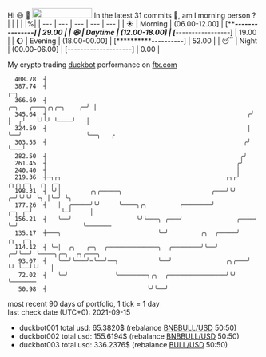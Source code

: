 Hi :smiley: :wave: <img src="https://jojoee.jojoee.com/api/utcnow?refresh" width="120" height="20">
In the latest 31 commits :bug:, am I morning person ? 
| | | | |%|
| --- | --- | --- | --- | --- |
| :sunny: | Morning | (06.00-12.00] | [*****---------------] | 29.00 |
| :satisfied: | Daytime | (12.00-18.00] | [***-----------------] | 19.00 |
| :moon: | Evening | (18.00-00.00] | [**********----------] | 52.00 |
| :sleeping: | Night | (00.00-06.00] | [--------------------] | 0.00 |

My crypto trading [duckbot](https://github.com/jojoee/duckbot) performance on [ftx.com](https://ftx.com/#a=13144711)
```
  408.78  ┤
  387.74  ┤                                                                               ╭─╮
  366.69  ┤                                                         ╭─╮   ╭───╮╭╮╭─╮    ╭─╯ │
  345.64  ┤                                                        ╭╯ │  ╭╯   ╰╯╰╯ ╰────╯   │
  324.59  ┤                                                        │  ╰──╯                  ╰──╮   ╭
  303.55  ┤                                                       ╭╯                           ╰───╯
  282.50  ┤                                                      ╭╯
  261.45  ┤                                                     ╭╯
  240.40  ┤                                                     │
  219.36  ┤─╮╭╮                                              ╭╮╭╯            ╭╮╭╮╭─╮  ╭╮ ╭─╮
  198.31  ┤ ╰╯│        ╭╮╭─────╮                         ╭───╯╰╯           ╭─╯╰╯╰╯ ╰╮ │╰─╯ ╰╮
  177.26  ┤   │  ╭─────╯╰╯     ╰────╮╭╮         ╭────────╯           ╭─╮ ╭─╯        ╰─╯     │
  156.21  ┤   ╰──╯                  ╰╯╰───╮ ╭───╯               ╭────╯ ╰─╯                  ╰───────
  135.17  ┼───╮                           ╰─╯         ╭╮  ╭─────╯    ╭╮  ╭─╮
  114.12  ┤ ╰─│  ╭╮   ╭─╮  ╭──────────────╮  ╭────────╯╰──╯        ╭─╯╰──╯ ╰────╮╭─╮  ╭╮╭───╮
   93.07  ┤   ╰──╯╰───╯─╰──╯──╮           ╰──╯               ╭╮╭───╯            ╰╯ ╰──╯╰╯   │
   72.02  ┤   ╰─╯             ╰────────╮╭╮  ╭────────────────╯╰╯                            ╰───────
   50.98  ┤                            ╰╯╰──╯
```
most recent 90 days of portfolio, 1 tick = 1 day<br />
last check date (UTC+0): 2021-09-15
- duckbot001 total usd: 65.3820$ (rebalance [BNBBULL/USD](https://ftx.com/trade/DOGEBULL/USD#a=13144711) 50:50)
- duckbot002 total usd: 155.6194$ (rebalance [BNBBULL/USD](https://ftx.com/trade/BNBBULL/USD#a=13144711) 50:50)
- duckbot003 total usd: 336.2376$ (rebalance [BULL/USD](https://ftx.com/trade/BULL/USD#a=13144711) 50:50)

